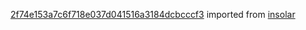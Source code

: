 [2f74e153a7c6f718e037d041516a3184dcbcccf3](https://github.com/insolar/insolar/commit/2f74e153a7c6f718e037d041516a3184dcbcccf3) imported from [insolar](https://github.com/insolar/insolar)
